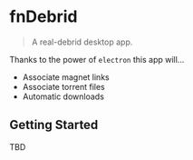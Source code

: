 # fnDebrid

> A real-debrid desktop app.

Thanks to the power of `electron` this app will...

- Associate magnet links
- Associate torrent files
- Automatic downloads

## Getting Started

TBD

